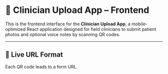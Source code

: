 # 🏥 Clinician Upload App – Frontend

This is the frontend interface for the **Clinician Upload App**, a mobile-optimized React application designed for field clinicians to submit patient photos and optional voice notes by scanning QR codes.

---

## 🔗 Live URL Format

Each QR code leads to a form URL.
